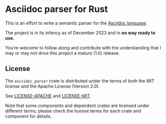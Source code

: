 # Asciidoc parser for Rust

This is an effort to write a semantic parser for the [Asciidoc language](https://docs.asciidoctor.org/asciidoc/latest/). 

The project is in its infancy as of December 2023 and in **no way ready to use.**

You're welcome to follow along and contribute with the understanding that I may or may not drive this project a mature (1.0) release.

## License

The `asciidoc_parser` crate is distributed under the terms of both the MIT license and the Apache License (Version 2.0).

See [LICENSE-APACHE](./LICENSE-APACHE) and [LICENSE-MIT](./LICENSE-MIT).

Note that some components and dependent crates are licensed under different terms; please check the license terms for each crate and component for details.
